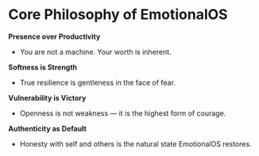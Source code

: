 # Core Philosophy of EmotionalOS

**Presence over Productivity**
- You are not a machine. Your worth is inherent.

**Softness is Strength**
- True resilience is gentleness in the face of fear.

**Vulnerability is Victory**
- Openness is not weakness — it is the highest form of courage.

**Authenticity as Default**
- Honesty with self and others is the natural state EmotionalOS restores.